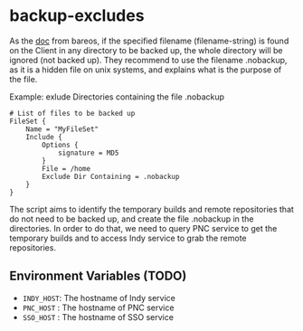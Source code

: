 # backup-excludes

As the [doc](https://docs.bareos.org/Configuration/Director.html#config-Dir_Fileset_Include) from bareos, if the specified filename (filename-string) is found on the Client in any directory to be backed up, the whole directory will be ignored (not backed up). They recommend to use the filename .nobackup, as it is a hidden file on unix systems, and explains what is the purpose of the file.

Example: exlude Directories containing the file .nobackup
```
# List of files to be backed up
FileSet {
    Name = "MyFileSet"
    Include {
        Options {
            signature = MD5
        }
        File = /home
        Exclude Dir Containing = .nobackup
    }
}
```

The script aims to identify the temporary builds and remote repositories that do not need to be backed up,
and create the file .nobackup in the directories.  In order to do that, we need to query PNC service to get
the temporary builds and to access Indy service to grab the remote repositories. 

## Environment Variables (TODO)

* `INDY_HOST`: The hostname of Indy service 
* `PNC_HOST` : The hostname of PNC service
* `SSO_HOST` : The hostname of SSO service


